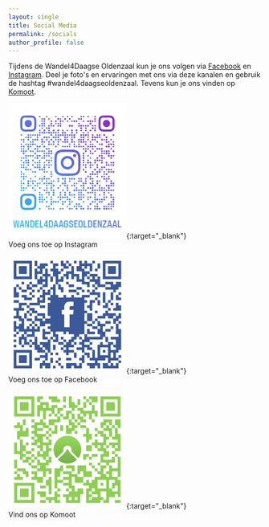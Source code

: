 ```yaml
---
layout: single
title: Social Media
permalink: /socials
author_profile: false
---
```


Tijdens de Wandel4Daagse Oldenzaal kun je ons volgen via [Facebook](https://www.facebook.com/wandel4daagseoldenzaal/) en [Instagram](https://www.instagram.com/wandel4daagseoldenzaal/). Deel je foto's en ervaringen met ons via deze kanalen en gebruik de hashtag #wandel4daagseoldenzaal. Tevens kun je ons vinden op [Komoot](https://www.komoot.com/user/3212223211369).

[![Volg ons op Instagram](/assets/images/joinusoninstagram.png)](https://www.instagram.com/wandel4daagseoldenzaal/){:target="_blank"}  
Voeg ons toe op Instagram  

[![Volg ons op Instagram](/assets/images/joinusonfacebook.png)](https://www.facebook.com/wandel4daagseoldenzaal/){:target="_blank"}  
Voeg ons toe op Facebook  

[![Vind ons op Komoot](/assets/images/findusonkomoot.png)](https://www.komoot.com/user/3212223211369){:target="_blank"}  
Vind ons op Komoot  